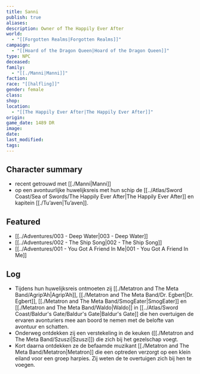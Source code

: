 ```yaml
---
title: Sanni
publish: true
aliases: 
description: Owner of The Happily Ever After
world:
  - "[[Forgotten Realms|Forgotten Realms]]"
campaign:
  - "[[Hoard of the Dragon Queen|Hoard of the Dragon Queen]]"
type: NPC
deceased: 
family:
  - "[[./Manni|Manni]]"
faction: 
race: "[[halfling]]"
gender: female
class: 
shop: 
location:
  - "[[The Happily Ever After|The Happily Ever After]]"
origin: 
game_date: 1489 DR
image: 
date: 
last_modified: 
tags: 
---
```


## Character summary
* recent getrouwd met [[./Manni|Manni]]
* op een avontuurlijke huwelijksreis met hun schip de [[../Atlas/Sword Coast/Sea of Swords/The Happily Ever After|The Happily Ever After]] en kapitein [[./Tu’aven|Tu’aven]]. 

## Featured
- [[../Adventures/003 - Deep Water|003 - Deep Water]]
- [[../Adventures/002 - The Ship Song|002 - The Ship Song]]
- [[../Adventures/001 - You Got A Friend In Me|001 - You Got A Friend In Me]]


## Log
* Tijdens hun huwelijksreis ontmoeten zij [[./Metatron and The Meta Band/Agrip’Ah|Agrip’Ah]], [[./Metatron and The Meta Band/Dr. Egbert|Dr. Egbert]], [[./Metatron and The Meta Band/SmogEater|SmogEater]] en [[./Metatron and The Meta Band/Waldo|Waldo]] in [[../Atlas/Sword Coast/Baldur's Gate/Baldur's Gate|Baldur's Gate]] die hen overtuigen de ervaren avonturiers mee aan boord te nemen met de belofte van avontuur en schatten. 
* Onderweg ontdekken zij een verstekeling in de keuken ([[./Metatron and The Meta Band/Szuszi|Szuszi]]) die zich bij het gezelschap voegt.
* Kort daarna ontdekken ze de befaamde muzikant [[./Metatron and The Meta Band/Metatron|Metatron]] die een optreden verzorgt op een klein eiland voor een groep harpies. Zij weten de  te overtuigen zich bij hen te voegen. 
